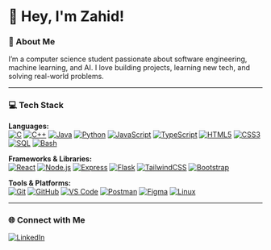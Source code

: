 # 👋 Hey, I'm Zahid!

### 💫 About Me  
I’m a computer science student passionate about software engineering, machine learning, and AI. I love building projects, learning new tech, and solving real-world problems.

---

### 💻 Tech Stack

**Languages:**  
[![C](https://img.shields.io/badge/C-00599C?logo=c&logoColor=white)](#)
[![C++](https://img.shields.io/badge/C++-%2300599C.svg?logo=c%2B%2B&logoColor=white)](#)
[![Java](https://img.shields.io/badge/Java-%23ED8B00.svg?logo=openjdk&logoColor=white)](#)
[![Python](https://img.shields.io/badge/Python-3776AB?logo=python&logoColor=white)](#)
[![JavaScript](https://img.shields.io/badge/JavaScript-F7DF1E?logo=javascript&logoColor=black)](#)
[![TypeScript](https://img.shields.io/badge/TypeScript-3178C6?logo=typescript&logoColor=white)](#)
[![HTML5](https://img.shields.io/badge/HTML5-E34F26?logo=html5&logoColor=white)](#)
[![CSS3](https://img.shields.io/badge/CSS3-1572B6?logo=css3&logoColor=white)](#)
[![SQL](https://img.shields.io/badge/SQL-003B57?logo=sqlite&logoColor=white)](#)
[![Bash](https://img.shields.io/badge/Bash-4EAA25?logo=gnubash&logoColor=white)](#)

**Frameworks & Libraries:**  
[![React](https://img.shields.io/badge/React-20232A?logo=react&logoColor=61DAFB)](#)
[![Node.js](https://img.shields.io/badge/Node.js-339933?logo=nodedotjs&logoColor=white)](#)
[![Express](https://img.shields.io/badge/Express-000000?logo=express&logoColor=white)](#)
[![Flask](https://img.shields.io/badge/Flask-000000?logo=flask&logoColor=white)](#)
[![TailwindCSS](https://img.shields.io/badge/Tailwind_CSS-06B6D4?logo=tailwindcss&logoColor=white)](#)
[![Bootstrap](https://img.shields.io/badge/Bootstrap-563D7C?logo=bootstrap&logoColor=white)](#)

**Tools & Platforms:**  
[![Git](https://img.shields.io/badge/Git-F05032?logo=git&logoColor=white)](#)
[![GitHub](https://img.shields.io/badge/GitHub-181717?logo=github&logoColor=white)](#)
[![VS Code](https://img.shields.io/badge/VS_Code-007ACC?logo=visualstudiocode&logoColor=white)](#)
[![Postman](https://img.shields.io/badge/Postman-FF6C37?logo=postman&logoColor=white)](#)
[![Figma](https://img.shields.io/badge/Figma-F24E1E?logo=figma&logoColor=white)](#)
[![Linux](https://img.shields.io/badge/Linux-FCC624?logo=linux&logoColor=black)](#)

---

### 🌐 Connect with Me
[![LinkedIn](https://img.shields.io/badge/LinkedIn-0A66C2?logo=linkedin&logoColor=white)](https://www.linkedin.com/in/zahidt/)
